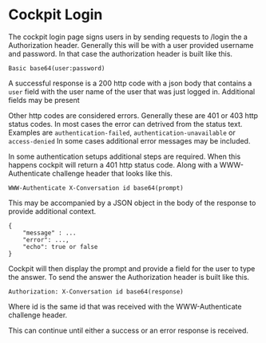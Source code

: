
Cockpit Login
================================

The cockpit login page signs users in by sending requests to /login the a Authorization header.
Generally this will be with a user provided username and password. In that case the authorization
header is built like this.

```
Basic base64(user:password)
```

A successful response is a 200 http code with a json body that contains a `user` field with the user
name of the user that was just logged in. Additional fields may be present

Other http codes are considered errors. Generally these are 401 or 403 http status codes.
In most cases the error can detrived from the status text. Examples are
`authentication-failed`, `authentication-unavailable` or `access-denied`
 In some cases additional error messages may be included.

In some authentication setups additional steps are required. When this happens cockpit will
return a 401 http status code. Along with a WWW-Authenticate challenge header that looks like
this.


```
WWW-Authenticate X-Conversation id base64(prompt)
```

This may be accompanied by a JSON object in the body of the response to provide additional context.

```
{
    "message" : ...
    "error": ...,
    "echo": true or false
}
```

Cockpit will then display the prompt and provide a field for the user to type the answer.
To send the answer the Authorization header is built like this.

```
Authorization: X-Conversation id base64(response)
```

Where id is the same id that was received with the WWW-Authenticate challenge header.

This can continue until either a success or an error response is received.
